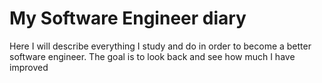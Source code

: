 # My Software Engineer diary

Here I will describe everything I study and do in order to become a better software engineer. The goal is to look back and see how much I have improved

